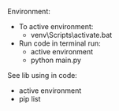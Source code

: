 Environment:
  - To active environment:
    - venv\Scripts\activate.bat
  - Run code in terminal run:
    - active environment
    - python main.py

See lib using in code:
  - active environment
  - pip list
 
